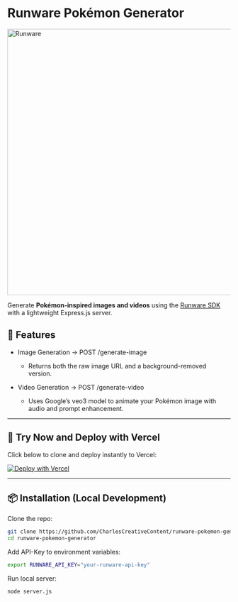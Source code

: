 # Runware Pokémon Generator

<img src="https://shawncharles.com/images/runware.png" alt="Runware" width="600" />

Generate **Pokémon-inspired images and videos** using the [Runware SDK](https://docs.runware.ai) with a lightweight Express.js server.

## 🌟 Features

- Image Generation → POST /generate-image

    - Returns both the raw image URL and a background-removed version.

- Video Generation → POST /generate-video

    - Uses Google’s veo3 model to animate your Pokémon image with audio and prompt enhancement.
 

---

## 🚀 Try Now and Deploy with Vercel

Click below to clone and deploy instantly to Vercel:

[![Deploy with Vercel](https://vercel.com/button)](https://vercel.com/new/clone?repository-url=https://github.com/CharlesCreativeContent/runware-pokemon-generator&env=RUNWARE_API_KEY&envDescription=Set%20your%20Runware%20API%20key%20and%20custom%20port.&envLink=https://docs.runware.ai/&demo-image=https://shawncharles.com/images/runware.png)

---

## 📦 Installation (Local Development)

Clone the repo:

```bash
git clone https://github.com/CharlesCreativeContent/runware-pokemon-generator.git
cd runware-pokemon-generator
```

Add API-Key to environment variables:

```bash
export RUNWARE_API_KEY="your-runware-api-key"
```

Run local server:

```bash
node server.js
```
